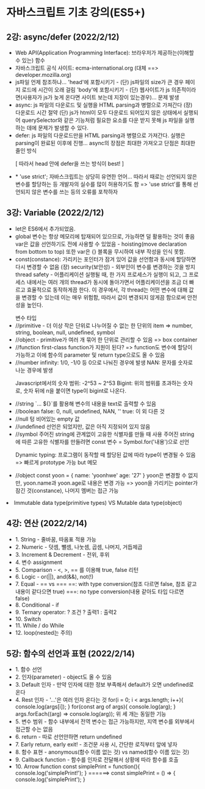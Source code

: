 <h1>자바스크립트 기초 강의(ES5+)</h1>

<!--  -->
<h2> 2강: async/defer (2022/2/12) </h2>

<ul>
<li>Web API(Application Programming Interface): 브라우저가 제공하는(이해할 수 있는) 함수</li>

<li>자바스크립트 공식 사이트: ecma-international.org (대체 ==> developer.mozilla.org)</li>

<li>js파일 언제 참조하냐...
'head'에 포함시키기 - (단) js파일의 size가 큰 경우 페이지 로드에 시간이 오래 걸림
'body'에 포함시키기 - (단) 웹사이트가 js 의존적이라면(사용자가 js가 늦게 온다면 사이트 보는데 지장이 있는경우)... 문제 발생</li>

<li>async: js 파일의 다운로드 및 실행을 HTML parsing과 병렬으로 가져간다
(장) 다운로드 시간 절약
(단) js가 html이 모두 다운로드 되어있지 않은 상태에서 실행되어 querySelector와 같은 기능처럼 필요한 요소를 다운 받지 못해 js 파일을 실행하는 데에 문제가 발생할 수 있다.</li>

<li>defer: js 파일의 다운로드만을 HTML parsing과 병렬으로 가져간다. 실행은 parsing이 완료된 이후에 진행... async의 장점은 최대한 가져오고 단점은 최대한 줄인 방식

[ 따라서 head 안에 defer을 쓰는 방식이 best! ]</li>
<li>* 'use strict';
자바스크립트는 상당히 유연한 언어... 따라서 때로는 선언되지 않은 변수를 할당하는 등 개발자의 실수를 많이 허용하기도 함
=> 'use strict'를 통해 선언되지 않은 변수를 쓰는 등의 오류를 포착하자</li>
</ul>

<!--  -->
<h2> 3강: Variable (2022/2/12) </h2>
<ul>
<li>let은 ES6에서 추가되었음.

<li>global 변수는 항상 메모리에 탑재되어 있으므로, 가능하면 덜 활용하는 것이 좋음
var은 값을 선언하기도 전에 사용할 수 있었음 - hoisting(move declaration from bottom to top)
또한 var은 {} 블록을 무시하여 내부 작성을 인식 못함.

<li>const(constance): 가리키는 포인터가 잠겨 있어 값을 선언함과 동시에 할당하면 다시 변경할 수 없음
(장) 
security(보안성) - 외부인이 변수를 변경하는 것을 방지
thread safety - 어플리케이션 실행될 때, 한 가지 프로세스가 실행이 되고, 그 프로세스 내에서는 여러 개의 thread가 동시에 돌아가면서 어플리케이션을 조금 더 빠르고 효율적으로 동작하게끔 한다. 이 경우에서, 각 thread는 어떤 변수에 대해 값을 변경할 수 있는데 이는 매우 위험함, 따라서 값이 변경되지 않게끔 함으로써 안전성을 높인다.
</ul>
<ul>변수 타입
<li>//primitive - 더 이상 작은 단위로 나누어질 수 없는 한 단위의 item
=> number, string, boolean, null, undefined, symbol
<li>//object - primitive가 여러 개 묶어 한 단위로 관리할 수 있음
=> box container
<li>//function
first-class function가 지원이 된다? => function도 변수에 할당이 가능하고 이에 함수의 parameter 및 return type으로도 올 수 있음


<li>//number
infinity: 1/0, -1/0 등 0으로 나눠진 경우에 발생
NAN: 문자를 숫자로 나눈 경우에 발생

Javascript에서의 숫자 범위: -2^53 ~ 2^53
Bigint: 위의 범위를 초과하는 숫자로, 숫자 뒤에 n을 붙이면 type이 bigint로 나온다.

<li>//string
`... ${}`를 활용해 변수의 내용을 text로 출력할 수 있음

<li>//boolean
false: 0, null, undefined, NAN, ''
true: 이 외 다른 것

<li>//null
텅 비어있는 empty 값

<li>//undefined
선언은 되었지만, 값은 아직 지정되어 있지 않음

<li>//symbol
주어진 string에 관계없이 고유한 식별자를 만들 때 사용
주어진 string에 따른 고유한 식별자를 만들려면 const 변수 = Symbol.for('내용')으로 선언

Dynamic typing: 프로그램이 동작할 때 할당된 값에 따라 type이 변경될 수 있음 => 빠르게 prototype 가능 but 메모 

<li>//object
const yoon = {
    name: 'yoonhwe'
    age: '27'
}
yoon은 변경할 수 없지만, yoon.name과 yoon.age로 내용은 변경 가능 
=> yoon을 가리키는 pointer가 잠긴 것(constance), 나머지 멤버는 접근 가능</li>

</ul>

<li>Immutable data type(primitive types) VS Mutable data type(object)</li>

<!--  -->
<h2> 4강: 연산 (2022/2/14) </h2>
<ul>
<li>1. String - 줄바꿈, 따옴표 적용 가능</li>
<li>2. Numeric - 덧셈, 뺄셈, 나눗셈, 곱셈, 나머지, 거듭제곱</li>
<li>3. Increment & Decrement - 전위, 후위</li>
<li>4. 변수 assignment</li>
<li>5. Comparison - <, >, == 를 이용해 true, false 리턴</li>
<li>6. Logic - or(||), and(&&), not(!)</li>
<li>7. Equal - == vs ===
==: with type conversion(참조 다르면 false, 참조 같고 내용이 같다으면 true)
===: no type conversion(내용 같아도 타입 다르면 false)
</li>
<li>8. Conditional - if</li>
<li>9. Ternary operator: ?
조건 ? 출력1 : 출력2
</li>
<li>10. Switch</li>
<li>11. While / do While</li>
<li>12. loop(nested는 주의)</li>
</ul>

<!--  -->
<h2> 5강: 함수의 선언과 표현 (2022/2/14) </h2>
<ul>
<li>1. 함수 선언</li>
<li>2. 인자(parameter) - object도 올 수 있음</li>
<li>3. Default 인자 - 만약 인자에 대한 정보 부족해서 default가 오면 undefined로 온다</li>
<li>4. Rest 인자 - '...'은 여러 인자 온다는 것
for(i = 0; i < args.length; i++){
    console.log(args[i]);
}
for(const arg of args){
    console.log(arg);
}
args.forEach((arg) => console.log(arg));
위 세 개는 동일한 기능
</li>
<li>5. 변수 범위 - 함수 내부에서 전역 변수는 접근 가능하지만, 지역 변수를 외부에서 접근할 수는 없음</li>
<li>6. return - 따로 선언안하면 return undefined</li>
<li>7. Early return, early exit! - 조건문 사용 시, 간단한 로직부터 앞에 넣자
</li>
<li>8. 함수 표현 - anonymous(함수 이름 없는 것) vs named(함수 이름 있는 것) </li>
<li>9. Callback function - 함수를 인자로 전달해서 상황에 따라 함수를 호출</li>
<li>10. Arrow function
const simplePrint = function(){
    console.log('simplePrint!');
}
======>
const simplePrint = () => { console.log('simplePrint'); }
</li>

</ul>